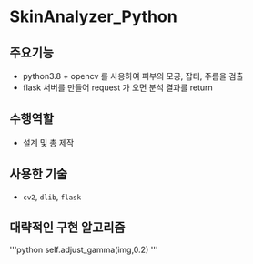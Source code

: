 # SkinAnalyzer_Python

## 주요기능

- python3.8 + opencv 를 사용하여 피부의 모공, 잡티, 주름을 검출 
- flask 서버를 만들어 request 가 오면 분석 결과를 return

## 수행역할
- 설계 및 총 제작

## 사용한 기술
- `cv2`, `dlib`, `flask`

## 대략적인 구현 알고리즘
'''python
self.adjust_gamma(img,0.2)
'''


